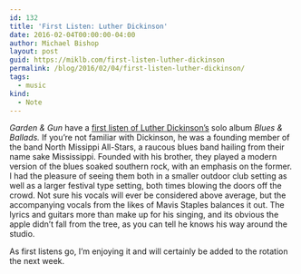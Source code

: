 ```yaml
---
id: 132
title: 'First Listen: Luther Dickinson'
date: 2016-02-04T00:00:00-04:00
author: Michael Bishop
layout: post
guid: https://miklb.com/first-listen-luther-dickinson
permalink: /blog/2016/02/04/first-listen-luther-dickinson/
tags:
  - music
kind:
  - Note
---
```

<p><cite>Garden & Gun</cite> have a <a href="http://gardenandgun.com/blog/first-listen-luther-dickinson-blues-ballads">first listen of Luther Dickinson’s</a> solo album <cite>Blues & Ballads.</cite> If you’re not familiar with Dickinson, he was a founding member of the band North Missippi All-Stars, a raucous blues band hailing from their name sake Mississippi. Founded with his brother, they played a modern version of the blues soaked southern rock, with an emphasis on the former. I had the pleasure of seeing them both in a smaller outdoor club setting as well as a larger festival type setting, both times blowing the doors off the crowd. Not sure his vocals will ever be considered above average, but the accompanying vocals from the likes of Mavis Staples balances it out. The lyrics and guitars more than make up for his singing, and its obvious the apple didn’t fall from the tree, as you can tell he knows his way around the studio.</p>

<p>As first listens go, I’m enjoying it and will certainly be added to the rotation the next week.</p>

<p><a href="https://brid.gy/publish/twitter"></a></p>